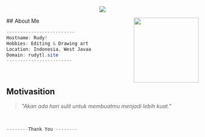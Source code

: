 
<p align ="center">
 <img src= "https://qu.ax/NhYgL.jpg" witdh = "100px"></img>
</p>
## About Me
<img src="https://media.tenor.com/qLVgTQhZ4JoAAAAi/ehe-aha.gif" align = "right" width = "170"></img>
  <p width = "40">
   
```csharp
-------------------------
Hostname: Rudy!
Hobbies: Editing & Drawing art
Location: Indonesia, West Javaa
Domain: rudytl.site
------------------------
```
<br>

## Motivasition

> *"Akan ada hari sulit untuk membuatmu menjadi lebih kuat."*

<a href="https://github.com/rudyxz"><img src="https://komarev.com/ghpvc/?username=truethari&style=flat-square&color=green " alt=""/></a>
<br>
<br>
```csharp
--------Thank You --------
```
